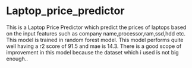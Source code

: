 # Laptop_price_predictor

This is a Laptop Price Predictor which predict the prices of laptops based on the input features such as company name,processor,ram,ssd,hdd etc. 
This model is trained in random forest model. 
This model performs quite well having a r2 score of 91.5 and mae is 14.3.
There is a good scope of improvement in this model because the dataset which i used is not big enough..
